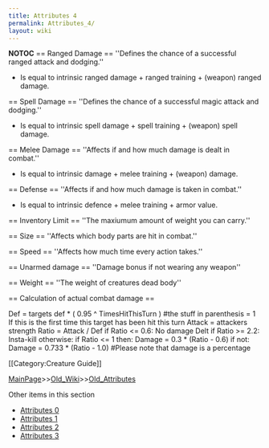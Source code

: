 ```yaml
---
title: Attributes 4
permalink: Attributes_4/
layout: wiki
---
```

__NOTOC__
== Ranged Damage ==
''Defines the chance of a successful ranged attack and dodging.''
* Is equal to intrinsic ranged damage + ranged training + (weapon) ranged damage.

== Spell Damage ==
''Defines the chance of a successful magic attack and dodging.''
* Is equal to intrinsic spell damage + spell training + (weapon) spell damage.

== Melee Damage ==
''Affects if and how much damage is dealt in combat.''
* Is equal to intrinsic damage + melee training + (weapon) damage.

== Defense ==
''Affects if and how much damage is taken in combat.''
* Is equal to intrinsic defence + melee training + armor value.

== Inventory Limit ==
''The maxiumum amount of weight you can carry.''

== Size ==
''Affects which body parts are hit in combat.''

== Speed ==
''Affects how much time every action takes.''

== Unarmed damage ==
''Damage bonus if not wearing any weapon''

== Weight ==
''The weight of creatures dead body''

== Calculation of actual combat damage ==

 Def = targets def * ( 0.95 ^ TimesHitThisTurn ) #the stuff in parenthesis = 1 If this is the first time this target has been hit this turn
 Attack = attackers strength 
 Ratio = Attack / Def
 if Ratio &lt;= 0.6:
    No damage Delt
  if Ratio &gt;= 2.2:
    Insta-kill
  otherwise:
    if Ratio &lt;= 1 then:
        Damage = 0.3 * (Ratio - 0.6)
    if not:
        Damage = 0.733 * (Ratio - 1.0)
  #Please note that damage is a percentage

[[Category:Creature Guide]]

[MainPage](/keeperrl_wiki/ "wikilink")>>[Old_Wiki](/keeperrl_wiki/Old_Wiki "wikilink")>>[Old_Attributes](/keeperrl_wiki/Old_Attributes "wikilink")

Other items in this section
-    [Attributes 0](/keeperrl_wiki/Attributes_0 "wikilink")
-    [Attributes 1](/keeperrl_wiki/Attributes_1 "wikilink")
-    [Attributes 2](/keeperrl_wiki/Attributes_2 "wikilink")
-    [Attributes 3](/keeperrl_wiki/Attributes_3 "wikilink")
